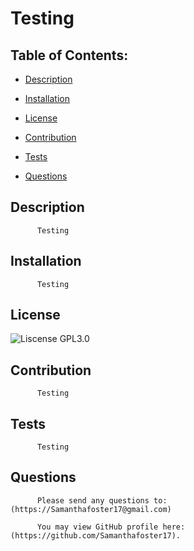 # Testing
   
## Table of Contents:

   - [Description](#description)

   - [Installation](#installation)

   - [License](#license) 

   - [Contribution](#contribution)

   - [Tests](#tests)

   - [Questions](#questions) 


## Description
          Testing 
  
## Installation 
          Testing 
  
## License
 ![Liscense](https://img.shields.io/badge/License-GPL3.0-blue.svg "License Badge")
          GPL3.0 
  
## Contribution 
          Testing 
  
## Tests
          Testing 
  
## Questions 
          Please send any questions to: (https://Samanthafoster17@gmail.com)

          You may view GitHub profile here: (https://github.com/Samanthafoster17).
